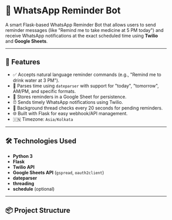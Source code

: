 # 📲 WhatsApp Reminder Bot

A smart Flask-based WhatsApp Reminder Bot that allows users to send reminder messages (like "Remind me to take medicine at 5 PM today") and receive WhatsApp notifications at the exact scheduled time using **Twilio** and **Google Sheets**.

---

## 🚀 Features

- ✅ Accepts natural language reminder commands (e.g., "Remind me to drink water at 3 PM").
- 🧠 Parses time using `dateparser` with support for "today", "tomorrow", AM/PM, and specific formats.
- 📅 Stores reminders in a Google Sheet for persistence.
- ⏰ Sends timely WhatsApp notifications using Twilio.
- 🔁 Background thread checks every 20 seconds for pending reminders.
- 🌐 Built with Flask for easy webhook/API management.
- 🇮🇳 Timezone: `Asia/Kolkata`

---

## 🛠️ Technologies Used

- **Python 3**
- **Flask**
- **Twilio API**
- **Google Sheets API** (`gspread`, `oauth2client`)
- **dateparser**
- **threading**
- **schedule** (optional)

---

## 📦 Project Structure


